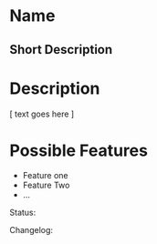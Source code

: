 # Name
## Short Description

# Description
[ text goes here ]

# Possible Features
 * Feature one
 * Feature Two
 * ...
 
 
 Status:
 
 Changelog:
